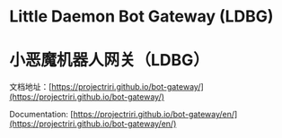 # Little Daemon Bot Gateway (LDBG)

# 小恶魔机器人网关（LDBG）

文档地址：[https://projectriri.github.io/bot-gateway/](https://projectriri.github.io/bot-gateway/)

Documentation: [https://projectriri.github.io/bot-gateway/en/](https://projectriri.github.io/bot-gateway/en/)
